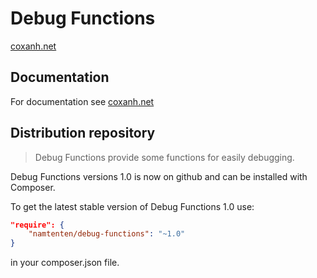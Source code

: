 # Debug Functions
[coxanh.net](https://coxanh.net/) 

## Documentation

For documentation see 
[coxanh.net](https://coxanh.net) 

## Distribution repository

> Debug Functions provide some functions for easily debugging.

Debug Functions versions 1.0 is now on github and can be installed with Composer.

To get the latest stable version of Debug Functions 1.0 use:

```json
"require": {
    "namtenten/debug-functions": "~1.0"
}
```

in your composer.json file.
